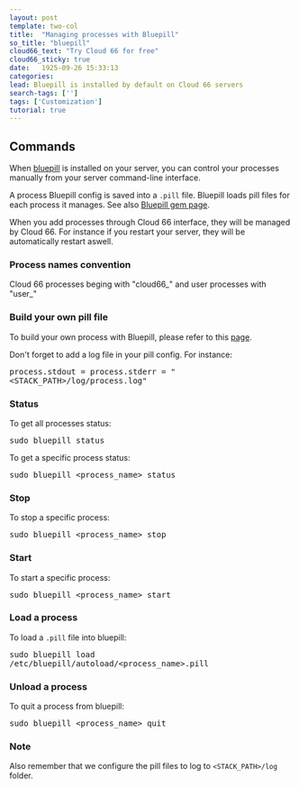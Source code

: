 ```yaml
---
layout: post
template: two-col
title:  "Managing processes with Bluepill"
so_title: "bluepill"
cloud66_text: "Try Cloud 66 for free"
cloud66_sticky: true
date:   1925-09-26 15:33:13
categories: 
lead: Bluepill is installed by default on Cloud 66 servers
search-tags: ['']
tags: ['Customization']
tutorial: true
---
```


## Commands

When [bluepill](https://github.com/arya/bluepill) is installed on your server, you can control your processes manually from your server command-line interface.

A process Bluepill config is saved into a <code>.pill</code> file. Bluepill loads pill files for each process it manages. See also [Bluepill gem page](http://rubygems.org/gems/bluepill).

When you add processes through Cloud 66 interface, they will be managed by Cloud 66. For instance if you restart your server, they will be automatically restart aswell.

<div class="notice">
    <h3>Process names convention</h3>
	<p>
		Cloud 66 processes beging with "cloud66&#95;" and user processes with "user&#95;"
	</p>
</div>

### Build your own pill file

To build your own process with Bluepill, please refer to this [page](https://github.com/arya/bluepill#usage).

Don't forget to add a log file in your pill config. For instance:
<p>
	<kbd>
process.stdout = process.stderr = "&lt;STACK&#95;PATH&gt;/log/process.log"
	</kbd>
</p>

### Status

To get all processes status:

<p>
<kbd>sudo bluepill status</kbd>
</p>

To get a specific process status:

<p>
<kbd>sudo bluepill &lt;process&#95;name&gt; status</kbd>
</p>


### Stop

To stop a specific process:

<p>
<kbd>
sudo bluepill &lt;process&#95;name&gt; stop</kbd>
</p>

### Start

To start a specific process:

<p>
<kbd>sudo bluepill &lt;process&#95;name&gt; start</kbd>
</p>

### Load a process

To load a <code>.pill</code> file into bluepill:

<p>
<kbd>sudo bluepill load /etc/bluepill/autoload/&lt;process&#95;name&gt;.pill</kbd>
</p>

### Unload a process

To quit a process from bluepill:

<p>
<kbd>sudo bluepill &lt;process&#95;name&gt; quit</kbd>
</p>

<div class="notice">
	<h3>Note</h3>
	<p>
		Also remember that we configure the pill files to log to <code>&lt;STACK&#95;PATH&gt;/log</code> folder.
	</p>
</div>